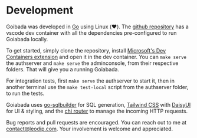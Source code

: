 # Development

Goibada was developed in [Go](https://go.dev/) using Linux (❤️). The [github repository](https://github.com/leodip/goiabada) has a vscode dev container with all the dependencies pre-configured to run Goiabada locally. 

To get started, simply clone the repository, install [Microsoft's Dev Containers extension](https://marketplace.visualstudio.com/items?itemName=ms-vscode-remote.remote-containers) and open it in the dev container. You can `make serve` the authserver and `make serve` the adminconsole, from their respective folders. That will give you a running Goiabada.

For integration tests, first `make serve` the authserver to start it, then in another terminal use the `make test-local` script from the authserver folder, to run the tests.

Goiabada uses [go-sqlbuilder](https://github.com/huandu/go-sqlbuilder) for SQL generation, [Tailwind CSS](https://tailwindcss.com/) with [DaisyUI](https://daisyui.com/) for UI & styling, and the [chi router](https://github.com/go-chi/chi) to manage the incoming HTTP requests.

Bug reports and pull requests are encouraged. You can reach out to me at [contact@leodip.com](mailto:contact@leodip.com). Your involvement is welcome and appreciated.